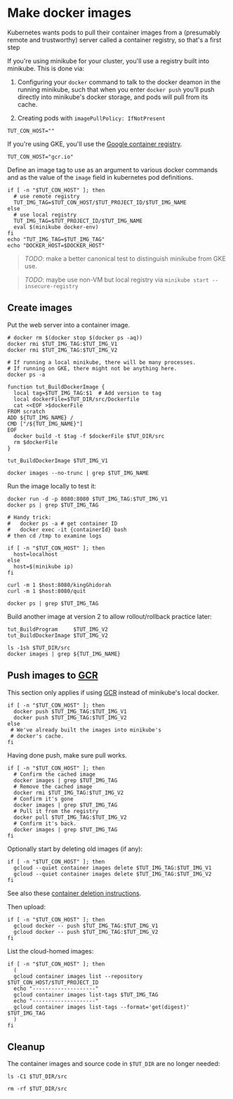 # Make docker images

Kubernetes wants pods to pull their container images
from a (presumably remote and trustworthy) server
called a container registry, so that's a first step


If you're using minikube for your cluster, you'll use a
registry built into minikube.  This is done via:

 1. Configuring your `docker` command to talk to the
    docker deamon in the running minikube, such that
    when you enter `docker push` you'll push directly
    into minikube's docker storage, and pods will pull
    from its cache.

 2. Creating pods with `imagePullPolicy: IfNotPresent`

<!-- @useThisIfUsingMinikube -->
```
TUT_CON_HOST=""
```


[Google container registry]: http://gcr.io
If you're using GKE, you'll use the
[Google container registry].

<!-- @useThisIfUsingGKE -->
```
TUT_CON_HOST="gcr.io"
```

Define an image tag to use as an argument to various
docker commands and as the value of the `image` field
in kubernetes pod definitions.

<!-- @defineImageTag -->
```
if [ -n "$TUT_CON_HOST" ]; then
  # use remote registry
  TUT_IMG_TAG=$TUT_CON_HOST/$TUT_PROJECT_ID/$TUT_IMG_NAME
else
  # use local registry
  TUT_IMG_TAG=$TUT_PROJECT_ID/$TUT_IMG_NAME
  eval $(minikube docker-env)
fi
echo "TUT_IMG_TAG=$TUT_IMG_TAG"
echo "DOCKER_HOST=$DOCKER_HOST"
```


> _TODO_: make a better canonical test to distinguish minikube from GKE use.

> _TODO_: maybe use non-VM but local registry via `minikube start --insecure-registry`

## Create images

Put the web server into a container image.

<!-- @removeAllLocalDockerImages -->
```
# docker rm $(docker stop $(docker ps -aq))
docker rmi $TUT_IMG_TAG:$TUT_IMG_V1
docker rmi $TUT_IMG_TAG:$TUT_IMG_V2
```

<!-- @peekAtCurrentlyRunningContainers -->
```
# If running a local minikube, there will be many processes.
# If running on GKE, there might not be anything here.
docker ps -a
```

<!-- @defineFunctionToCreateDockerImage -->
```
function tut_BuildDockerImage {
  local tag=$TUT_IMG_TAG:$1  # Add version to tag
  local dockerFile=$TUT_DIR/src/Dockerfile
  cat <<EOF >$dockerFile
FROM scratch
ADD ${TUT_IMG_NAME} /
CMD ["/${TUT_IMG_NAME}"]
EOF
  docker build -t $tag -f $dockerFile $TUT_DIR/src
  rm $dockerFile
}
```

<!-- @createDockerImageVersion1 -->
```
tut_BuildDockerImage $TUT_IMG_V1
```

<!-- @listRelevantImages -->
```
docker images --no-trunc | grep $TUT_IMG_NAME
```

Run the image locally to test it:

<!-- @runDockerImage -->
```
docker run -d -p 8080:8080 $TUT_IMG_TAG:$TUT_IMG_V1
docker ps | grep $TUT_IMG_TAG

# Handy trick:
#   docker ps -a # get container ID
#   docker exec -it {containerId} bash
# then cd /tmp to examine logs

if [ -n "$TUT_CON_HOST" ]; then
  host=localhost
else
  host=$(minikube ip)
fi

curl -m 1 $host:8080/kingGhidorah
curl -m 1 $host:8080/quit
```

<!-- @confirmTheServerIsGone -->
```
docker ps | grep $TUT_IMG_TAG
```

Build another image at version 2 to allow
rollout/rollback practice later:

<!-- @buildVersion2 -->
```
tut_BuildProgram     $TUT_IMG_V2
tut_BuildDockerImage $TUT_IMG_V2
```

<!-- @confirmLocalDockerCache -->
```
ls -1sh $TUT_DIR/src
docker images | grep ${TUT_IMG_NAME}
```

[GCR]: http://gcr.io

## Push images to [GCR]

This section only applies if using [GCR]
instead of minikube's local docker.

<!-- @pushToGcr -->
```
if [ -n "$TUT_CON_HOST" ]; then
  docker push $TUT_IMG_TAG:$TUT_IMG_V1
  docker push $TUT_IMG_TAG:$TUT_IMG_V2
else
 # We've already built the images into minikube's
 # docker's cache.
fi
```

Having done push, make sure pull works.

<!-- @exerciseGcr -->
```
if [ -n "$TUT_CON_HOST" ]; then
  # Confirm the cached image
  docker images | grep $TUT_IMG_TAG
  # Remove the cached image
  docker rmi $TUT_IMG_TAG:$TUT_IMG_V2
  # Confirm it's gone
  docker images | grep $TUT_IMG_TAG
  # Pull it from the registry
  docker pull $TUT_IMG_TAG:$TUT_IMG_V2
  # Confirm it's back.
  docker images | grep $TUT_IMG_TAG
fi
```

Optionally start by deleting old images (if any):

<!-- @deleteImages -->
```
if [ -n "$TUT_CON_HOST" ]; then
  gcloud --quiet container images delete $TUT_IMG_TAG:$TUT_IMG_V1
  gcloud --quiet container images delete $TUT_IMG_TAG:$TUT_IMG_V2
fi
```

See also these [container deletion instructions].

[container deletion instructions]: https://cloud.google.com/container-registry/docs/quickstart


Then upload:

<!-- @uploadImages -->
```
if [ -n "$TUT_CON_HOST" ]; then
  gcloud docker -- push $TUT_IMG_TAG:$TUT_IMG_V1
  gcloud docker -- push $TUT_IMG_TAG:$TUT_IMG_V2
fi
```


List the cloud-homed images:

<!-- @listImages -->
```
if [ -n "$TUT_CON_HOST" ]; then
  (
  gcloud container images list --repository $TUT_CON_HOST/$TUT_PROJECT_ID
  echo "--------------------"
  gcloud container images list-tags $TUT_IMG_TAG
  echo "--------------------"
  gcloud container images list-tags --format='get(digest)' $TUT_IMG_TAG
  )
fi
```

## Cleanup

The container images and source code in `$TUT_DIR` are no longer needed:

<!-- @lsSrc-->
```
ls -C1 $TUT_DIR/src
```

<!-- @removeSrc -->
```
rm -rf $TUT_DIR/src
```


   <!--
   notes about using a local, but not inside minikube, docker daemon:

   Flag `-p` publishes the container port (5000 in this case) to the host.
   Optionally add flag `--restart always` if it crashes for some reason.
   The `--name` flag assignes the name, and `registry:2` is the
   [container's tag](https://hub.docker.com/_/registry/).

   docker run -d -p 5000:5000 --name registry registry:2
   # Stop it with: docker stop registry
   -->
